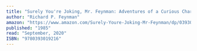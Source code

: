 ```yaml
---
title: "Surely You're Joking, Mr. Feynman: Adventures of a Curious Character"
author: "Richard P. Feynman"
amazon: "https://www.amazon.com/Surely-Youre-Joking-Mr-Feynman/dp/0393019217"
published: "1985"
read: "September, 2020"
ISBN: "9780393019216"
---
```

